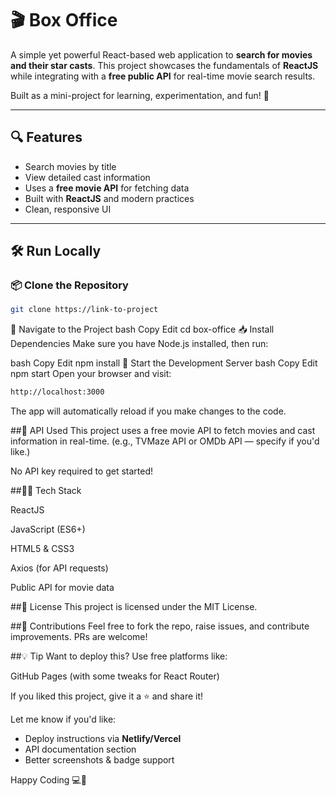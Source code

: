 
# 🎬 Box Office

A simple yet powerful React-based web application to **search for movies and their star casts**. This project showcases the fundamentals of **ReactJS** while integrating with a **free public API** for real-time movie search results.

Built as a mini-project for learning, experimentation, and fun! 🚀

---

## 🔍 Features

- Search movies by title
- View detailed cast information
- Uses a **free movie API** for fetching data
- Built with **ReactJS** and modern practices
- Clean, responsive UI

---

## 🛠️ Run Locally

### 📦 Clone the Repository

```bash
git clone https://link-to-project
```
📁 Navigate to the Project
bash
Copy
Edit
cd box-office
📥 Install Dependencies
Make sure you have Node.js installed, then run:

bash
Copy
Edit
npm install
🚀 Start the Development Server
bash
Copy
Edit
npm start
Open your browser and visit:

```bash
http://localhost:3000
```

The app will automatically reload if you make changes to the code.

##📡 API Used
This project uses a free movie API to fetch movies and cast information in real-time. (e.g., TVMaze API or OMDb API — specify if you'd like.)

No API key required to get started!

##👨‍💻 Tech Stack

ReactJS

JavaScript (ES6+)

HTML5 & CSS3

Axios (for API requests)

Public API for movie data

##📝 License
This project is licensed under the MIT License.

##🙌 Contributions
Feel free to fork the repo, raise issues, and contribute improvements. PRs are welcome!

##💡 Tip
Want to deploy this? Use free platforms like:

GitHub Pages (with some tweaks for React Router)



If you liked this project, give it a ⭐ and share it!

Let me know if you'd like:
- Deploy instructions via **Netlify/Vercel**
- API documentation section
- Better screenshots & badge support

Happy Coding 💻🚀







